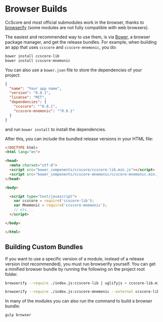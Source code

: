 # Browser Builds
CcScore and most official submodules work in the browser, thanks to [browserify](http://browserify.org/) (some modules are not fully compatible with web browsers).

The easiest and recommended way to use them, is via [Bower](http://bower.io/), a browser package manager, and get the release bundles. For example, when building an app that uses `ccscore` and `ccscore-mnemonic`, you do:

```sh
bower install ccscore-lib
bower install ccscore-mnemonic
```

You can also use a `bower.json` file to store the dependencies of your project:

```json
{
  "name": "Your app name",
  "version": "0.0.1",
  "license": "MIT",
  "dependencies": {
    "ccscore": "^0.0.1",
    "ccscore-mnemonic": "^0.0.1"
  }
}
```

and run `bower install` to install the dependencies.

After this, you can include the bundled release versions in your HTML file:

```html
<!DOCTYPE html>
<html lang="en">

<head>
  <meta charset="utf-8">
  <script src="bower_components/ccscore/ccscore-lib.min.js"></script>
  <script src="bower_components/ccscore-mnemonic/ccscore-mnemonic.min.js"></script>
</head>

<body>

  <script type="text/javascript">
    var ccscore = require('ccscore-lib');
    var Mnemonic = require('ccscore-mnemonic');
    // etc...
  </script>

</body>

</html>
```

## Building Custom Bundles
If you want to use a specific version of a module, instead of a release version (not recommended), you must run browserify yourself.  You can get a minified browser bundle by running the following on the project root folder.

```sh
browserify --require ./index.js:ccscore-lib | uglifyjs > ccscore-lib.min.js
```

```sh
browserify --require ./index.js:ccscore-mnemonic --external ccscore-lib | uglifyjs > ccscore-mnemonic.min.js
```

In many of the modules you can also run the command to build a browser bundle:
```sh
gulp browser
```
